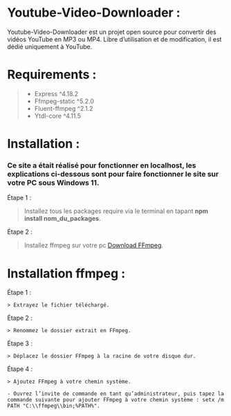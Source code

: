 # Youtube-Video-Downloader :
Youtube-Video-Downloader est un projet open source pour convertir des vidéos YouTube en MP3 ou MP4. Libre d’utilisation et de modification, il est dédié uniquement à YouTube.

# Requirements :
> - Express ^4.18.2
> - Ffmpeg-static ^5.2.0
> - Fluent-ffmpeg ^2.1.2
> - Ytdl-core ^4.11.5

# Installation :
### Ce site a était réalisé pour fonctionner en localhost, les explications ci-dessous sont pour faire fonctionner le site sur votre PC sous Windows 11.

Étape 1 :
> Installez tous les packages require via le terminal en tapant **npm install nom_du_packages**.

Étape 2 :
> Installez ffmpeg sur votre pc [Download FFmpeg](https://ffmpeg.org/download.html#build-windows).

# Installation ffmpeg :
Étape 1 :
```
> Extrayez le fichier téléchargé.
```

Étape 2 :
```
> Renommez le dossier extrait en FFmpeg.
```

Étape 3 :
```
> Déplacez le dossier FFmpeg à la racine de votre disque dur.
```

Étape 4 :
```
> Ajoutez FFmpeg à votre chemin système.
```
```
- Ouvrez l’invite de commande en tant qu’administrateur, puis tapez la commande suivante pour ajouter FFmpeg à votre chemin système : setx /m PATH "C:\\ffmpeg\\bin;%PATH%".
```
